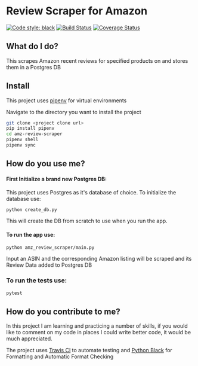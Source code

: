 Review Scraper for Amazon
===
[![Code style: black](https://img.shields.io/badge/code%20style-black-000000.svg)](https://github.com/ambv/black) [![Build Status](https://travis-ci.org/AlanSwenson/amz-review-scraper.svg?branch=master)](https://travis-ci.org/AlanSwenson/amz-review-scraper) [![Coverage Status](https://coveralls.io/repos/github/AlanSwenson/amz-review-scraper/badge.svg)](https://coveralls.io/github/AlanSwenson/amz-review-scraper)

## What do I do?

This scrapes Amazon recent reviews for specified products on and stores them in a Postgres DB

## Install

This project uses [pipenv](https://github.com/pypa/pipenv) for virtual environments

Navigate to the directory you want to install the project

```bash
git clone <project clone url>
pip install pipenv
cd amz-review-scraper
pipenv shell
pipenv sync

```


## How do you use me?

#### First Initialize a brand new Postgres DB:
This project uses Postgres as it's database of choice.
To initialize the database use:
```bash
python create_db.py
```
This will create the DB from scratch to use when you run the app.
#### To run the app use:


```bash
python amz_review_scraper/main.py
```

Input an ASIN and the corresponding Amazon listing will be scraped and its Review Data added to Postgres DB

### To run the tests use:
```bash
pytest
```

## How do you contribute to me?

In this project I am learning and practicing a number of skills, if you would like to comment on my code in places I could write better code, it would be much appreciated.

The project uses [Travis CI](https://travis-ci.org/) to automate testing and [Python Black](https://github.com/ambv/black) for Formatting and Automatic Format Checking
